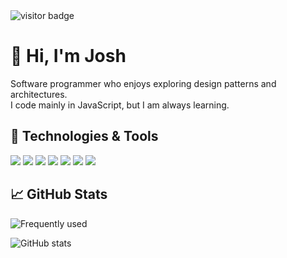 <img src="https://visitor-badge.glitch.me/badge?page_id=chiefagu.chiefagu" alt="visitor badge"/>

# 👋 Hi, I'm Josh
Software programmer who enjoys exploring design patterns and architectures.  
I code mainly in JavaScript, but I am always learning.

## 🔧 Technologies & Tools
![](https://img.shields.io/badge/OS-Linux-informational?style=flat&logo=linux&logoColor=white&color=2bbc8a)
![](https://img.shields.io/badge/Editor-VSCode-informational?style=flat&logo=visualstudiocode&logoColor=white&color=2bbc8a)
![](https://img.shields.io/badge/Code-JavaScript-informational?style=flat&logo=javascript&logoColor=white&color=2bbc8a)
![](https://img.shields.io/badge/Code-Angular-informational?style=flat&logo=angularjs&logoColor=white&color=2bbc8a)
![](https://img.shields.io/badge/Shell-Bash-informational?style=flat&logo=gnu-bash&logoColor=white&color=2bbc8a)
![](https://img.shields.io/badge/Tools-PostgreSQL-informational?style=flat&logo=postgresql&logoColor=white&color=2bbc8a)
![](https://img.shields.io/badge/Tools-Docker-informational?style=flat&logo=docker&logoColor=white&color=2bbc8a)

## &#x1f4c8; GitHub Stats
![Frequently used](https://github-readme-stats.vercel.app/api/top-langs/?username=chiefagu&hide=html&title_color=ffffff&text_color=c9cacc&icon_color=2bbc8a&bg_color=1d1f21&langs_count=3)

![GitHub stats](https://github-readme-stats.vercel.app/api?username=chiefagu&count_private=true&hide=stars,issues,prs&show_icons=true&line_height=27&title_color=ffffff&text_color=c9cacc&icon_color=2bbc8a&bg_color=1d1f21)
